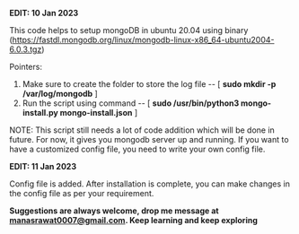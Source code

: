 **EDIT: 10 Jan 2023**

This code helps to setup mongoDB in ubuntu 20.04 using binary (https://fastdl.mongodb.org/linux/mongodb-linux-x86_64-ubuntu2004-6.0.3.tgz) 

Pointers:

1. Make sure to create the folder to store the log file -- [ **sudo mkdir -p /var/log/mongodb** ]
2. Run the script using command -- [ **sudo /usr/bin/python3 mongo-install.py mongo-install.json** ]


NOTE: This script still needs a lot of code addition which will be done in future. For now, it gives you mongodb server up and running. If you want to have a customized config file, you need to write your own config file.




**EDIT: 11 Jan 2023**

Config file is added. After installation is complete, you can make changes in the config file as per your requirement.



**Suggestions are always welcome, drop me message at manasrawat0007@gmail.com. Keep learning and keep exploring**
